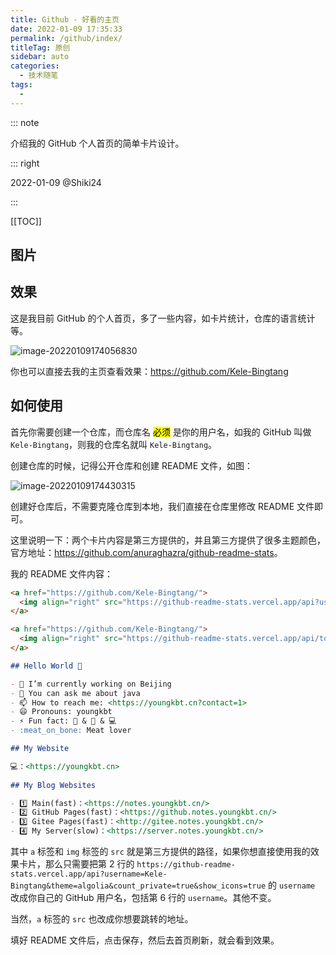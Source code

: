 ```yaml
---
title: Github - 好看的主页
date: 2022-01-09 17:35:33
permalink: /github/index/
titleTag: 原创
sidebar: auto
categories: 
  - 技术随笔
tags: 
  - 
---
```


::: note

介绍我的 GitHub 个人首页的简单卡片设计。

::: right

2022-01-09 @Shiki24

:::

[[TOC]]



## 图片

## 效果

这是我目前 GitHub 的个人首页，多了一些内容，如卡片统计，仓库的语言统计等。

![image-20220109174056830](https://gcore.jsdelivr.net/gh/Kele-Bingtang/static/img/github/20220109174059.png)

你也可以直接去我的主页查看效果：<https://github.com/Kele-Bingtang>

## 如何使用

首先你需要创建一个仓库，而仓库名 <mark>必须</mark> 是你的用户名，如我的 GitHub 叫做 `Kele-Bingtang`，则我的仓库名就叫 `Kele-Bingtang`。

创建仓库的时候，记得公开仓库和创建 README 文件，如图：

![image-20220109174430315](https://gcore.jsdelivr.net/gh/Kele-Bingtang/static/img/github/20220109174431.png)

创建好仓库后，不需要克隆仓库到本地，我们直接在仓库里修改 README 文件即可。

这里说明一下：两个卡片内容是第三方提供的，并且第三方提供了很多主题颜色，官方地址：<https://github.com/anuraghazra/github-readme-stats>。

我的 README 文件内容：

```md
<a href="https://github.com/Kele-Bingtang/">
  <img align="right" src="https://github-readme-stats.vercel.app/api?username=Kele-Bingtang&theme=algolia&count_private=true&show_icons=true" />
</a>

<a href="https://github.com/Kele-Bingtang/">
  <img align="right" src="https://github-readme-stats.vercel.app/api/top-langs/?username=Kele-Bingtang&layout=compact" />
</a>

## Hello World 👋

- 🔭 I’m currently working on Beijing
- 💬 You can ask me about java
- 📫 How to reach me: <https://youngkbt.cn?contact=1>
- 😄 Pronouns: youngkbt
- ⚡ Fun fact: 🏀 & 🏃‍ & 💻
- :meat_on_bone: Meat lover

## My Website

💻：<https://youngkbt.cn>
  
## My Blog Websites

- 1️⃣ Main(fast)：<https://notes.youngkbt.cn/>
- 2️⃣ GitHub Pages(fast)：<https://github.notes.youngkbt.cn/>
- 3️⃣ Gitee Pages(fast)：<http://gitee.notes.youngkbt.cn/>
- 4️⃣ My Server(slow)：<https://server.notes.youngkbt.cn/>
```

其中 `a` 标签和 `img` 标签的 `src` 就是第三方提供的路径，如果你想直接使用我的效果卡片，那么只需要把第 2 行的 `https://github-readme-stats.vercel.app/api?username=Kele-Bingtang&theme=algolia&count_private=true&show_icons=true` 的 `username` 改成你自己的 GitHub 用户名，包括第 6 行的 `username`。其他不变。

当然，`a` 标签的 `src` 也改成你想要跳转的地址。



填好 README 文件后，点击保存，然后去首页刷新，就会看到效果。